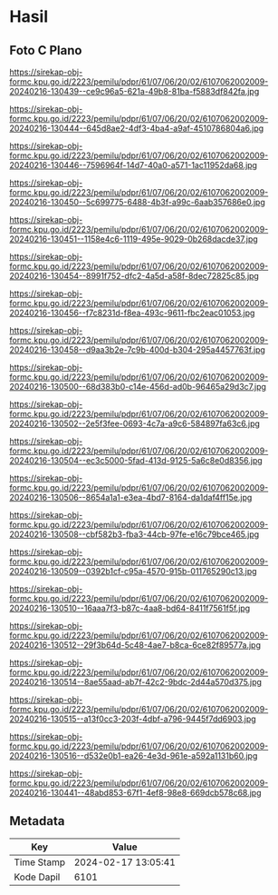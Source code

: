 # Hasil

## Foto C Plano

https://sirekap-obj-formc.kpu.go.id/2223/pemilu/pdpr/61/07/06/20/02/6107062002009-20240216-130439--ce9c96a5-621a-49b8-81ba-f5883df842fa.jpg

https://sirekap-obj-formc.kpu.go.id/2223/pemilu/pdpr/61/07/06/20/02/6107062002009-20240216-130444--645d8ae2-4df3-4ba4-a9af-4510786804a6.jpg

https://sirekap-obj-formc.kpu.go.id/2223/pemilu/pdpr/61/07/06/20/02/6107062002009-20240216-130446--7596964f-14d7-40a0-a571-1ac11952da68.jpg

https://sirekap-obj-formc.kpu.go.id/2223/pemilu/pdpr/61/07/06/20/02/6107062002009-20240216-130450--5c699775-6488-4b3f-a99c-6aab357686e0.jpg

https://sirekap-obj-formc.kpu.go.id/2223/pemilu/pdpr/61/07/06/20/02/6107062002009-20240216-130451--1158e4c6-1119-495e-9029-0b268dacde37.jpg

https://sirekap-obj-formc.kpu.go.id/2223/pemilu/pdpr/61/07/06/20/02/6107062002009-20240216-130454--8991f752-dfc2-4a5d-a58f-8dec72825c85.jpg

https://sirekap-obj-formc.kpu.go.id/2223/pemilu/pdpr/61/07/06/20/02/6107062002009-20240216-130456--f7c8231d-f8ea-493c-9611-fbc2eac01053.jpg

https://sirekap-obj-formc.kpu.go.id/2223/pemilu/pdpr/61/07/06/20/02/6107062002009-20240216-130458--d9aa3b2e-7c9b-400d-b304-295a4457763f.jpg

https://sirekap-obj-formc.kpu.go.id/2223/pemilu/pdpr/61/07/06/20/02/6107062002009-20240216-130500--68d383b0-c14e-456d-ad0b-96465a29d3c7.jpg

https://sirekap-obj-formc.kpu.go.id/2223/pemilu/pdpr/61/07/06/20/02/6107062002009-20240216-130502--2e5f3fee-0693-4c7a-a9c6-584897fa63c6.jpg

https://sirekap-obj-formc.kpu.go.id/2223/pemilu/pdpr/61/07/06/20/02/6107062002009-20240216-130504--ec3c5000-5fad-413d-9125-5a6c8e0d8356.jpg

https://sirekap-obj-formc.kpu.go.id/2223/pemilu/pdpr/61/07/06/20/02/6107062002009-20240216-130506--8654a1a1-e3ea-4bd7-8164-da1daf4ff15e.jpg

https://sirekap-obj-formc.kpu.go.id/2223/pemilu/pdpr/61/07/06/20/02/6107062002009-20240216-130508--cbf582b3-fba3-44cb-97fe-e16c79bce465.jpg

https://sirekap-obj-formc.kpu.go.id/2223/pemilu/pdpr/61/07/06/20/02/6107062002009-20240216-130509--0392b1cf-c95a-4570-915b-011765290c13.jpg

https://sirekap-obj-formc.kpu.go.id/2223/pemilu/pdpr/61/07/06/20/02/6107062002009-20240216-130510--16aaa7f3-b87c-4aa8-bd64-8411f7561f5f.jpg

https://sirekap-obj-formc.kpu.go.id/2223/pemilu/pdpr/61/07/06/20/02/6107062002009-20240216-130512--29f3b64d-5c48-4ae7-b8ca-6ce82f89577a.jpg

https://sirekap-obj-formc.kpu.go.id/2223/pemilu/pdpr/61/07/06/20/02/6107062002009-20240216-130514--8ae55aad-ab7f-42c2-9bdc-2d44a570d375.jpg

https://sirekap-obj-formc.kpu.go.id/2223/pemilu/pdpr/61/07/06/20/02/6107062002009-20240216-130515--a13f0cc3-203f-4dbf-a796-9445f7dd6903.jpg

https://sirekap-obj-formc.kpu.go.id/2223/pemilu/pdpr/61/07/06/20/02/6107062002009-20240216-130516--d532e0b1-ea26-4e3d-961e-a592a1131b60.jpg

https://sirekap-obj-formc.kpu.go.id/2223/pemilu/pdpr/61/07/06/20/02/6107062002009-20240216-130441--48abd853-67f1-4ef8-98e8-669dcb578c68.jpg


## Metadata

| Key        | Value               |
| ---------- | ------------------- |
| Time Stamp | 2024-02-17 13:05:41 |
| Kode Dapil | 6101                |



